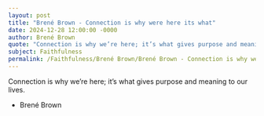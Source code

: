```yaml
---
layout: post
title: "Brené Brown - Connection is why were here its what"
date: 2024-12-28 12:00:00 -0000
author: Brené Brown
quote: "Connection is why we’re here; it’s what gives purpose and meaning to our lives."
subject: Faithfulness
permalink: /Faithfulness/Brené Brown/Brené Brown - Connection is why were here its what
---
```


Connection is why we’re here; it’s what gives purpose and meaning to our lives.

- Brené Brown

